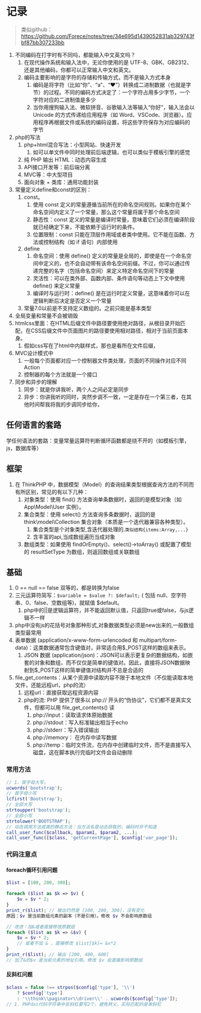 

# 记录

> 类似github：https://github.com/Forece/notes/tree/34e695d1439052831ab329743fbf87bb307233bb

1. 不同编码在打字时有不同吗，都能输入中文英文吗？
   1. 在现代操作系统和输入法中，无论你使用的是 UTF-8、GBK、GB2312、还是其他编码，你都可以正常输入中文和英文。
   2. 编码主要影响的是字符的存储和传输方式，而不是输入方式本身
      1. 编码是将字符（比如“你”、“a”、“❤”）转换成二进制数据（也就是字节）的过程。不同的编码方式决定了：一个字符占用多少字节，一个字符对应的二进制值是多少
      2. 当你用搜狗输入法、微软拼音、谷歌输入法等输入“你好”，输入法会以 Unicode 的方式传递给应用程序（如 Word、VSCode、浏览器）。应用程序再根据文件或系统的编码设置，将这些字符保存为对应编码的字节
2. php的写法
   1. php+html混合写法：小型网站、快速开发
      1. 如可以单文件中同时处理前后端逻辑，也可以类似于模板引擎的感觉
   2. 纯 PHP 输出 HTML：动态内容生成
   3. API接口开发等：前后端分离
   4. MVC等：中大型项目
   5. 面向对象 + 类库：通用功能封装
3. 常量定义define和const的区别：
   1. const。
      1. 使用 const 定义的常量遵循当前所在的命名空间规则。如果你在某个命名空间内定义了一个常量，那么这个常量将属于那个命名空间
      2. 静态性：const 定义的常量是编译时常量，意味着它们必须在编译阶段就已经确定下来，不能依赖于运行时的条件。
      3. 位置限制：const 只能在顶层作用域或者类中使用。它不能在函数、方法或控制结构（如 if 语句）内部使用
   2. define
      1. 命名空间：使用 define() 定义的常量是全局的，即使是在一个命名空间中定义的，也不会自动带有该命名空间前缀。不过，你可以通过传递完整的名字（包括命名空间）来定义特定命名空间下的常量
      2. 灵活性：可以在类外部、函数内部、条件语句等动态上下文中使用 define() 来定义常量
      3. 编译时与运行时：define() 是在运行时定义常量，这意味着你可以在逻辑判断后决定是否定义一个常量
   3. 常量7.0以前是不支持定义数组的。之前只能是基本类型
4. 全局变量和常量不会被销毁
5. htmlcss里面：在HTML后缀文件中路径要使用绝对路径，从根目录开始匹配，在CSS后缀文件中页面图片的路径要使用相对路径，相对于当前页面本身。
   1. 假如css写在了html中内联样式，那也是看所在文件后缀，
6. MVC设计模式中
   1. 一般每个页面都对应一个控制器文件类处理，页面的不同操作对应不同Action
   2. 控制器的每个方法就是一个接口
7. 同步和异步的理解
   1. 同步：就是你讲我听，两个人之间必定是同步
   2. 异步：你讲我听的同时，突然步调不一致，一定是存在一个第三者，在其他时间帮我将我的步调同步给你，

## 任何语言的套路

学任何语法的套路：变量常量运算符判断循环函数都是绕不开的（如模板引擎，js，数据库等）

## 框架

1. 在 ThinkPHP 中，数据模型（Model）的查询结果类型根据查询方法的不同而有所区别，常见的有以下几种：
   1. 对象类型：使用 find() 方法查询单条数据时，返回的是模型对象（如 App\Model\User 实例）。
   2. 集合类型：使用 select() 方法查询多条数据时，返回的是 think\model\Collection 集合对象（本质是一个迭代器兼容各种类型）。
      1. 集合类型是个对象类型,含迭代器处理的.`类似结构{items:Array,...}`
      2. 含丰富的api,当成数组遍历当成对象
   3. 数组类型：如果使用 findOrEmpty()、select()->toArray() 或配置了模型的 resultSetType 为数组，则返回数组或关联数组

## 基础

1. 0 == null == false  双等的，都是转换为false
2. 三元运算符简写：`$variable = $value ?: $default;` ( 包括 null、空字符串、0、false、空数组等)，就赋值 $default。
   1. php中的||是逻辑运算符，并不能返回默认值，只返回true或false，与js逻辑不一样 
3. php中没有js的花括号对象那种形式,对象数据类型必须是new出来的,一般数组类型最常用
4. 表单数据 (application/x-www-form-urlencoded 和 multipart/form-data)：这类数据通常包含键值对，非常适合用$_POST这样的数组来表示。
   1. JSON 数据 (application/json)：JSON可以表示更复杂的数据结构，如嵌套的对象和数组，而不仅仅是简单的键值对。因此，直接将JSON数据映射到$_POST这样的简单键值对结构并不总是合适的
5. file_get_contents：从某个资源中读取内容不限于本地文件（不仅能读取本地文件，还能远程url，php的流）
   1. 远程url：直接获取远程资源内容
   2. php的流: PHP 提供了很多以 php:// 开头的“伪协议”，它们都不是真实文件，但都可以用 file_get_contents() 读
      1. php://input：读取请求体原始数据
      2. php://stdout：写入标准输出相当于echo
      3. php://stderr：写入错误输出
      4. php://memory： 在内存中读写数据
      5. php://temp：临时文件流，在内存中创建临时文件，而不是直接写入磁盘，这在脚本执行完临时文件会自动删除

### 常用方法

```php
// 1、首字母大写，
ucwords('bootstrap');
// 首字母小写
lcfirst('Bootstrap');
// 全部大写
strtoupper('bootstrap');
// 全部小写
strtolower('BOOTSTRAP');
// 动态调用方法或类的静态方法：当方法名是动态获取的，编码时并不知道
call_user_func($callback, $param1, $param2, ...);
call_user_func([$class, 'getCurrentPage'], $config['var_page']);
```


### 代码注意点

#### foreach循环引用问题

```php 
$list = [100, 200, 300];

foreach ($list as $k => $v) {
    $v = $v * 2;
}
print_r($list); // 输出仍然是 [100, 200, 300]，没有变化
原因：$v 是当前数组元素的副本（不是引用）。修改 $v 不会影响原数组

// 改进：加&或者直接修改原数组
foreach ($list as $k => &$v) {
    $v = $v * 2;
    // 或者不加 & ，直接修改 $list[$k]= &v*2
}
print_r($list); // 输出 [200, 400, 600]
// 加了&的$v 是当前元素的地址引用。修改 $v 会直接影响原数组
```

#### 反斜杠问题

```php
$class = false !== strpos($config['type'], '\\') 
    ? $config['type'] 
    : '\\think\\paginator\\driver\\' . ucwords($config['type']);
// 1. PHPdai代码字符串中反斜杠要写2个，避免转义，实际匹配的是单斜杠
```